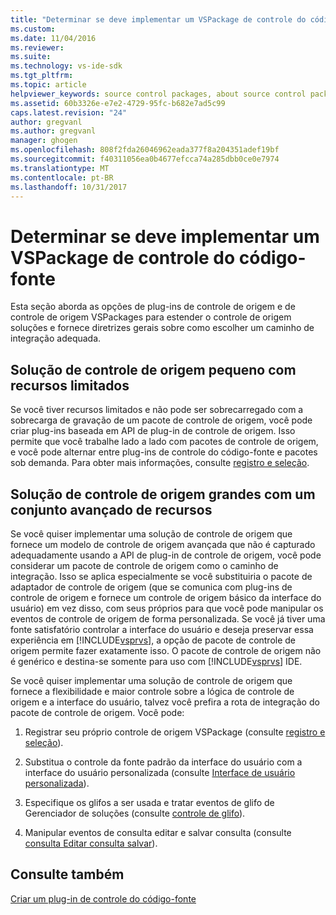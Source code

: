 ```yaml
---
title: "Determinar se deve implementar um VSPackage de controle do código-fonte | Microsoft Docs"
ms.custom: 
ms.date: 11/04/2016
ms.reviewer: 
ms.suite: 
ms.technology: vs-ide-sdk
ms.tgt_pltfrm: 
ms.topic: article
helpviewer_keywords: source control packages, about source control packages
ms.assetid: 60b3326e-e7e2-4729-95fc-b682e7ad5c99
caps.latest.revision: "24"
author: gregvanl
ms.author: gregvanl
manager: ghogen
ms.openlocfilehash: 808f2fda26046962eada377f8a204351adef19bf
ms.sourcegitcommit: f40311056ea0b4677efcca74a285dbb0ce0e7974
ms.translationtype: MT
ms.contentlocale: pt-BR
ms.lasthandoff: 10/31/2017
---
```

# <a name="determining-whether-to-implement-a-source-control-vspackage"></a>Determinar se deve implementar um VSPackage de controle do código-fonte
Esta seção aborda as opções de plug-ins de controle de origem e de controle de origem VSPackages para estender o controle de origem soluções e fornece diretrizes gerais sobre como escolher um caminho de integração adequada.  
  
## <a name="small-source-control-solution-with-limited-resources"></a>Solução de controle de origem pequeno com recursos limitados  
 Se você tiver recursos limitados e não pode ser sobrecarregado com a sobrecarga de gravação de um pacote de controle de origem, você pode criar plug-ins baseada em API de plug-in de controle de origem. Isso permite que você trabalhe lado a lado com pacotes de controle de origem, e você pode alternar entre plug-ins de controle do código-fonte e pacotes sob demanda. Para obter mais informações, consulte [registro e seleção](../../extensibility/internals/registration-and-selection-source-control-vspackage.md).  
  
## <a name="large-source-control-solution-with-a-rich-feature-set"></a>Solução de controle de origem grandes com um conjunto avançado de recursos  
 Se você quiser implementar uma solução de controle de origem que fornece um modelo de controle de origem avançada que não é capturado adequadamente usando a API de plug-in de controle de origem, você pode considerar um pacote de controle de origem como o caminho de integração. Isso se aplica especialmente se você substituiria o pacote de adaptador de controle de origem (que se comunica com plug-ins de controle de origem e fornece um controle de origem básico da interface do usuário) em vez disso, com seus próprios para que você pode manipular os eventos de controle de origem de forma personalizada. Se você já tiver uma fonte satisfatório controlar a interface do usuário e deseja preservar essa experiência em [!INCLUDE[vsprvs](../../code-quality/includes/vsprvs_md.md)], a opção de pacote de controle de origem permite fazer exatamente isso. O pacote de controle de origem não é genérico e destina-se somente para uso com [!INCLUDE[vsprvs](../../code-quality/includes/vsprvs_md.md)] IDE.  
  
 Se você quiser implementar uma solução de controle de origem que fornece a flexibilidade e maior controle sobre a lógica de controle de origem e a interface do usuário, talvez você prefira a rota de integração do pacote de controle de origem. Você pode:  
  
1.  Registrar seu próprio controle de origem VSPackage (consulte [registro e seleção](../../extensibility/internals/registration-and-selection-source-control-vspackage.md)).  
  
2.  Substitua o controle da fonte padrão da interface do usuário com a interface do usuário personalizada (consulte [Interface de usuário personalizada](../../extensibility/internals/custom-user-interface-source-control-vspackage.md)).  
  
3.  Especifique os glifos a ser usada e tratar eventos de glifo de Gerenciador de soluções (consulte [controle de glifo](../../extensibility/internals/glyph-control-source-control-vspackage.md)).  
  
4.  Manipular eventos de consulta editar e salvar consulta (consulte [consulta Editar consulta salvar](../../extensibility/internals/query-edit-query-save-source-control-vspackage.md)).  
  
## <a name="see-also"></a>Consulte também  
 [Criar um plug-in de controle do código-fonte](../../extensibility/internals/creating-a-source-control-plug-in.md)